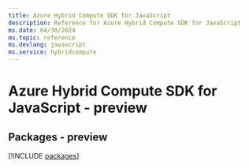```yaml
---
title: Azure Hybrid Compute SDK for JavaScript
description: Reference for Azure Hybrid Compute SDK for JavaScript
ms.date: 04/30/2024
ms.topic: reference
ms.devlang: javascript
ms.service: hybridcompute
---
```

# Azure Hybrid Compute SDK for JavaScript - preview
## Packages - preview
[!INCLUDE [packages](hybrid-compute-index.md)]